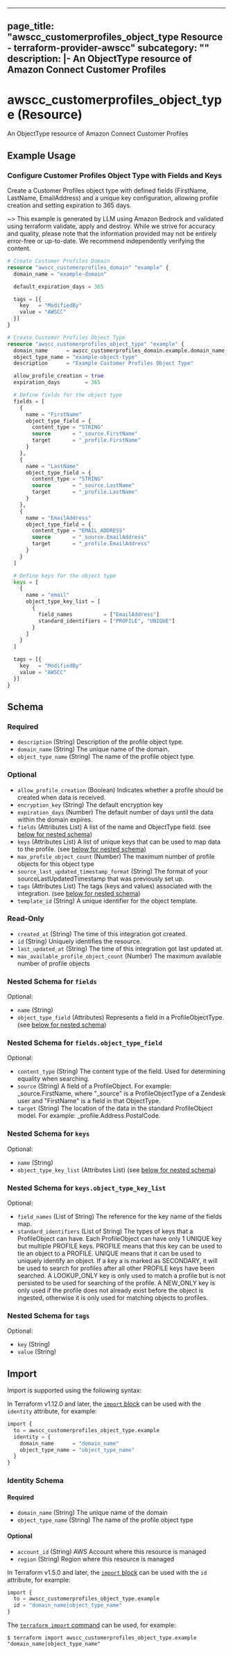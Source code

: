 
---
page_title: "awscc_customerprofiles_object_type Resource - terraform-provider-awscc"
subcategory: ""
description: |-
  An ObjectType resource of Amazon Connect Customer Profiles
---

# awscc_customerprofiles_object_type (Resource)

An ObjectType resource of Amazon Connect Customer Profiles

## Example Usage

### Configure Customer Profiles Object Type with Fields and Keys

Create a Customer Profiles object type with defined fields (FirstName, LastName, EmailAddress) and a unique key configuration, allowing profile creation and setting expiration to 365 days.

~> This example is generated by LLM using Amazon Bedrock and validated using terraform validate, apply and destroy. While we strive for accuracy and quality, please note that the information provided may not be entirely error-free or up-to-date. We recommend independently verifying the content.

```terraform
# Create Customer Profiles Domain
resource "awscc_customerprofiles_domain" "example" {
  domain_name = "example-domain"

  default_expiration_days = 365

  tags = [{
    key   = "ModifiedBy"
    value = "AWSCC"
  }]
}

# Create Customer Profiles Object Type
resource "awscc_customerprofiles_object_type" "example" {
  domain_name      = awscc_customerprofiles_domain.example.domain_name
  object_type_name = "example-object-type"
  description      = "Example Customer Profiles Object Type"

  allow_profile_creation = true
  expiration_days        = 365

  # Define fields for the object type
  fields = [
    {
      name = "FirstName"
      object_type_field = {
        content_type = "STRING"
        source       = "_source.FirstName"
        target       = "_profile.FirstName"
      }
    },
    {
      name = "LastName"
      object_type_field = {
        content_type = "STRING"
        source       = "_source.LastName"
        target       = "_profile.LastName"
      }
    },
    {
      name = "EmailAddress"
      object_type_field = {
        content_type = "EMAIL_ADDRESS"
        source       = "_source.EmailAddress"
        target       = "_profile.EmailAddress"
      }
    }
  ]

  # Define keys for the object type
  keys = [
    {
      name = "email"
      object_type_key_list = [
        {
          field_names          = ["EmailAddress"]
          standard_identifiers = ["PROFILE", "UNIQUE"]
        }
      ]
    }
  ]

  tags = [{
    key   = "ModifiedBy"
    value = "AWSCC"
  }]
}
```

<!-- schema generated by tfplugindocs -->
## Schema

### Required

- `description` (String) Description of the profile object type.
- `domain_name` (String) The unique name of the domain.
- `object_type_name` (String) The name of the profile object type.

### Optional

- `allow_profile_creation` (Boolean) Indicates whether a profile should be created when data is received.
- `encryption_key` (String) The default encryption key
- `expiration_days` (Number) The default number of days until the data within the domain expires.
- `fields` (Attributes List) A list of the name and ObjectType field. (see [below for nested schema](#nestedatt--fields))
- `keys` (Attributes List) A list of unique keys that can be used to map data to the profile. (see [below for nested schema](#nestedatt--keys))
- `max_profile_object_count` (Number) The maximum number of profile objects for this object type
- `source_last_updated_timestamp_format` (String) The format of your sourceLastUpdatedTimestamp that was previously set up.
- `tags` (Attributes List) The tags (keys and values) associated with the integration. (see [below for nested schema](#nestedatt--tags))
- `template_id` (String) A unique identifier for the object template.

### Read-Only

- `created_at` (String) The time of this integration got created.
- `id` (String) Uniquely identifies the resource.
- `last_updated_at` (String) The time of this integration got last updated at.
- `max_available_profile_object_count` (Number) The maximum available number of profile objects

<a id="nestedatt--fields"></a>
### Nested Schema for `fields`

Optional:

- `name` (String)
- `object_type_field` (Attributes) Represents a field in a ProfileObjectType. (see [below for nested schema](#nestedatt--fields--object_type_field))

<a id="nestedatt--fields--object_type_field"></a>
### Nested Schema for `fields.object_type_field`

Optional:

- `content_type` (String) The content type of the field. Used for determining equality when searching.
- `source` (String) A field of a ProfileObject. For example: _source.FirstName, where "_source" is a ProfileObjectType of a Zendesk user and "FirstName" is a field in that ObjectType.
- `target` (String) The location of the data in the standard ProfileObject model. For example: _profile.Address.PostalCode.



<a id="nestedatt--keys"></a>
### Nested Schema for `keys`

Optional:

- `name` (String)
- `object_type_key_list` (Attributes List) (see [below for nested schema](#nestedatt--keys--object_type_key_list))

<a id="nestedatt--keys--object_type_key_list"></a>
### Nested Schema for `keys.object_type_key_list`

Optional:

- `field_names` (List of String) The reference for the key name of the fields map.
- `standard_identifiers` (List of String) The types of keys that a ProfileObject can have. Each ProfileObject can have only 1 UNIQUE key but multiple PROFILE keys. PROFILE means that this key can be used to tie an object to a PROFILE. UNIQUE means that it can be used to uniquely identify an object. If a key a is marked as SECONDARY, it will be used to search for profiles after all other PROFILE keys have been searched. A LOOKUP_ONLY key is only used to match a profile but is not persisted to be used for searching of the profile. A NEW_ONLY key is only used if the profile does not already exist before the object is ingested, otherwise it is only used for matching objects to profiles.



<a id="nestedatt--tags"></a>
### Nested Schema for `tags`

Optional:

- `key` (String)
- `value` (String)

## Import

Import is supported using the following syntax:

In Terraform v1.12.0 and later, the [`import` block](https://developer.hashicorp.com/terraform/language/import) can be used with the `identity` attribute, for example:

```terraform
import {
  to = awscc_customerprofiles_object_type.example
  identity = {
    domain_name      = "domain_name"
    object_type_name = "object_type_name"
  }
}
```

<!-- schema generated by tfplugindocs -->
### Identity Schema

#### Required

- `domain_name` (String) The unique name of the domain
- `object_type_name` (String) The name of the profile object type

#### Optional

- `account_id` (String) AWS Account where this resource is managed
- `region` (String) Region where this resource is managed

In Terraform v1.5.0 and later, the [`import` block](https://developer.hashicorp.com/terraform/language/import) can be used with the `id` attribute, for example:

```terraform
import {
  to = awscc_customerprofiles_object_type.example
  id = "domain_name|object_type_name"
}
```

The [`terraform import` command](https://developer.hashicorp.com/terraform/cli/commands/import) can be used, for example:

```shell
$ terraform import awscc_customerprofiles_object_type.example "domain_name|object_type_name"
```
